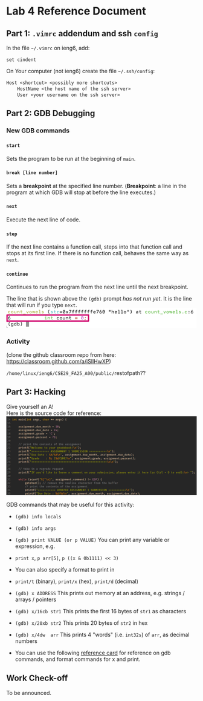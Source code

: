 # Lab 4 Reference Document


Part 1: `.vimrc` addendum and ssh `config`
--------------------------------

In the file `~/.vimrc` on ieng6, add:

```
set cindent
```

On Your computer (not ieng6) create the file `~/.ssh/config`:

```
Host <shortcut> <possibly more shortcuts>
    HostName <the host name of the ssh server>
    User <your username on the ssh server>

```

Part 2: GDB Debugging
--------------------------------

### New GDB commands
#### `start`

Sets the program to be run at the beginning of `main`.

#### `break [line number]`

Sets a **breakpoint** at the specified line number. (**Breakpoint**: a line in the program at which GDB will stop at before the line executes.)

#### `next`

Execute the next line of code.

#### `step`

If the next line contains a function call, steps into that function call and stops at its first line. If there is no function call, behaves the same way as `next`.

#### `continue`

Continues to run the program from the next line until the next breakpoint.

The line that is shown above the `(gdb)` prompt *has not run yet*. It is the line that will run if you type `next`.
![Screenshot of GDB](gdb_line.png)

### Activity

(clone the github classroom repo from here: <https://classroom.github.com/a/iSlIHwXP>)
 
`/home/linux/ieng6/CSE29_FA25_A00/public/`restofpath??


Part 3: Hacking
---------------------

Give yourself an A!  
Here is the source code for reference:
![gradebook source code](../images/gradebook_src.png)

GDB commands that may be useful for this activity:

-   `(gdb) info locals`

-   `(gdb) info args`

-   `(gdb) print VALUE (or p VALUE)` You can print any variable or expression, e.g.

-   `print x`, `p arr[5]`, `p ((x & 0b1111) << 3)`

-   You can also specify a format to print in

-   `print/t` (binary), `print/x` (hex), `print/d` (decimal)

-   `(gdb) x ADDRESS` This prints out memory at an address, e.g. strings / arrays / pointers

-   `(gdb) x/16cb str1` This prints the first 16 bytes of `str1` as characters

-   `(gdb) x/20xb str2` This prints 20 bytes of `str2` in hex

-   `(gdb) x/4dw  arr` This prints 4 "words" (i.e. `int32s`) of `arr`, as decimal numbers

-   You can use the following [reference card](https://darkdust.net/files/GDB%20Cheat%20Sheet.pdf) for reference on gdb commands, and format commands for x and print.

Work Check-off
--------------

To be announced.

